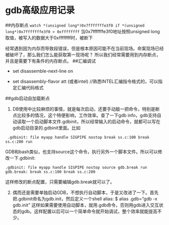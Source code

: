 
# gdb高级应用记录
##内存断点
 `watch *(unsigned long*)0x7fffffffe3f0 if *(unsigned long*)0x7fffffffe3f0 > 0xffffffff`
    当0x7fffffffe3f0地址按照unsigned long取值，被写入的数据大于0xffffffff时，被断下
 
经常遇到因为内存而导致段错误，但是根本原因可能不在当前现场。命案现场已经被破坏了，那么我们怎么能获取第一现场呢？
所以我们经常需要用到内存断点，并且是需要下有条件的内存断点。
##汇编调试

* set disassemble-next-line on

* set disassembly-flavor att (或者intel) //熟悉INTEL汇编指令格式的，可以指定汇编代码格式

##gdb启动自加载断点
1. DB使用中比较麻烦的事情，就是每次启动，还要手动敲一把命令，特别是断点比较多的情况，这个特便影响，工作效率。查了一下gdb info，gdb支持自动读取一个启动脚本文件.gdbinit，所以经常输入的启动命令，就都可以写在gdb启动目录的.gdbinit里面。比如

`
.gdbinit:
  file myapp
  handle SIGPIPE nostop
  break ss.c:100
  break ss.c:200
  run`
  
GDB和bash类似，也支持source这个命令，执行另外一个脚本文件。所以可以修改一下.gdbinit:

`.gdbinit:
  file myapp
  handle SIGPIPE nostop
  source gdb.break
  run
gdb.break:
  break ss.c:100
  break ss.c:200`
  
这样修改的断点配置，只需要编辑gdb.break就可以了。

2. 偶而还是需要单独启动GDB，不想执行自动脚本，于是又改进了一下。首先把.gdbinit命名为gdb.init，然后定义一个shell alias:
  $ alias .gdb=”gdb -x gdb.init”
这样如果需要使用自动脚本，就用.gdb命令，否则用gdb进入交互状态的gdb。这样配置以后可以一个简单命令就开始调试，整个效率就能提高不少。
